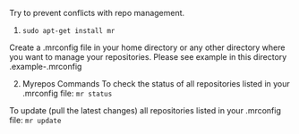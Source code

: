 Try to prevent conflicts with repo management. 

1. ```sudo apt-get install mr```

Create a .mrconfig file in your home directory or any other directory where you want to manage your repositories.
Please see example in this directory .example-.mrconfig

2. Myrepos Commands
To check the status of all repositories listed in your .mrconfig file:
```mr status```

To update (pull the latest changes) all repositories listed in your .mrconfig file:
```mr update```
